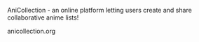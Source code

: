 AniCollection - an online platform letting users create and share collaborative anime lists!

anicollection.org
